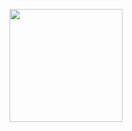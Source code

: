 <a href="https://www.coffeebede.com/muhammadksht"><img class="img-fluid" src="https://coffeebede.ir/DashboardTemplateV2/app-assets/images/banner/default-yellow.svg" width="200" /></a>
